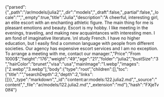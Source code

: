 {"parsed":{"_path":"/ar/models/julia2","_dir":"models","_draft":false,"_partial":false,"_locale":"","_empty":true,"title":"Julia","description":"A cheerful, interesting girl, an elite escort with an enchanting athletic figure. The main thing for me is pleasant emotions and beauty. Escort is my hobby. I like meeting in the evenings, traveling, and making new acquaintances with interesting men. I am fond of imaginative literature. \nI study French. I have no higher education, but I easily find a common language with people from different societies. Our agency has expensive escort services and I am no exception. To arrange a meeting with me, contact our manager.","Price":"From 1000$","height":"176","weight":"49","age":"21","folder":"julia2","bustSize":"3","hairColor":"brunet","visa":"usa","mainImage":"1.webp","images":["2.webp","3.webp"],"body":{"type":"root","children":[],"toc":{"title":"","searchDepth":2,"depth":2,"links":[]}},"_type":"markdown","_id":"content:ar:models:122.julia2.md","_source":"content","_file":"ar/models/122.julia2.md","_extension":"md"},"hash":"FXjeTv0If4"}
